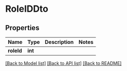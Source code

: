 # RoleIDDto

## Properties
Name | Type | Description | Notes
------------ | ------------- | ------------- | -------------
**roleId** | **int** |  | 

[[Back to Model list]](../../README.md#documentation-for-models) [[Back to API list]](../../README.md#documentation-for-api-endpoints) [[Back to README]](../../README.md)

